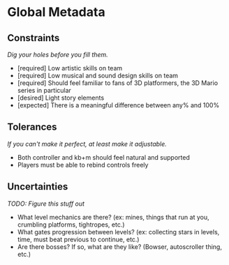 # Global Metadata

## Constraints
*Dig your holes before you fill them.*
- [required] Low artistic skills on team
- [required] Low musical and sound design skills on team
- [required] Should feel familiar to fans of 3D platformers, the 3D Mario series in particular
- [desired] Light story elements
- [expected] There is a meaningful difference between any% and 100%

## Tolerances
*If you can't make it perfect, at least make it adjustable.*
- Both controller and kb+m should feel natural and supported
- Players must be able to rebind controls freely

## Uncertainties
*TODO: Figure this stuff out*
- What level mechanics are there? (ex: mines, things that run at you, crumbling platforms, tightropes, etc.)
- What gates progression between levels? (ex: collecting stars in levels, time, must beat previous to continue, etc.)
- Are there bosses? If so, what are they like? (Bowser, autoscroller thing, etc.)